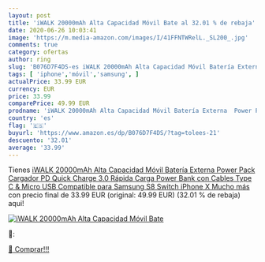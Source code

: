 ```yaml
---
layout: post
title: 'iWALK 20000mAh Alta Capacidad Móvil Bate al 32.01 % de rebaja'
date: 2020-06-26 10:03:41
image: 'https://m.media-amazon.com/images/I/41FFNTWRelL._SL200_.jpg'
comments: true
category: ofertas
author: ring
slug: 'B076D7F4DS-es iWALK 20000mAh Alta Capacidad Móvil Batería Externa Power...'
tags: [ 'iphone','móvil','samsung', ]
actualPrice: 33.99 EUR
currency: EUR
price: 33.99
comparePrice: 49.99 EUR
prodname: 'iWALK 20000mAh Alta Capacidad Móvil Batería Externa  Power Pack Cargador PD Quick Charge 3.0 Rápida Carga Power Bank con Cables Type C & Micro USB Compatible para Samsung S8 Switch iPhone X Mucho más'
country: 'es'
flag: '🇪🇸'
buyurl: 'https://www.amazon.es/dp/B076D7F4DS/?tag=tolees-21'
descuento: '32.01'
average: '33.99'
---
```


Tienes [iWALK 20000mAh Alta Capacidad Móvil Batería Externa  Power Pack Cargador PD Quick Charge 3.0 Rápida Carga Power Bank con Cables Type C & Micro USB Compatible para Samsung S8 Switch iPhone X Mucho más](https://www.amazon.es/dp/B076D7F4DS/?tag=tolees-21) con precio final de  33.99 EUR (original: 49.99 EUR) (32.01 %  de rebaja) aqui!

[![iWALK 20000mAh Alta Capacidad Móvil Bate](https://m.media-amazon.com/images/I/41FFNTWRelL._SL200_.jpg)](https://www.amazon.es/dp/B076D7F4DS/?tag=tolees-21)

🔎:


[🛒 Comprar!!!](https://www.amazon.es/dp/B076D7F4DS/?tag=tolees-21)
